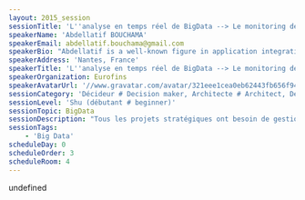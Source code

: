 ```yaml
---
layout: 2015_session
sessionTitle: 'L''analyse en temps réel de BigData --> Le monitoring de flux par l’exemple'
speakerName: 'Abdellatif BOUCHAMA'
speakerEmail: abdellatif.bouchama@gmail.com
speakerBio: "Abdellatif is a well-known figure in application integration, data management, big data, IoT, having worked as consultant and as IT Solutions Architect after.\n\nAbdellatif is co-founder of BusHorn.com, speaker at IT conferences, and shares his experiences with new technologies on http://bushorn.com/author/a_bouchama/. \n\nSpecialties: Consulting, Developing, Enterprise Application Integration (EAI), Service-oriented Architecture (SOA), Big Data, Internet of Things (IoT)."
speakerAddress: 'Nantes, France'
speakerTitle: 'L''analyse en temps réel de BigData --> Le monitoring de flux par l’exemple'
speakerOrganization: Eurofins
speakerAvatarUrl: '//www.gravatar.com/avatar/321eee1cea0eb62443fb656f947fa299?size=200&default=mm'
sessionCategory: 'Décideur # Decision maker, Architecte # Architect, Développeur # Developer, Designer, Autre # Other'
sessionLevel: 'Shu (débutant # beginner)'
sessionTopic: BigData
sessionDescription: "Tous les projets stratégiques ont besoin de gestion et de surveillance, et les questions qui se posent souvent:\n\tComment puis-je visualiser la santé de ma plate-forme?\n\tComment puis-je analyser les données de mes applications?\n\tComment puis-je visualiser la performance de l'entreprise et la part des objectifs atteints?\nDans cette présentation nous allons voir comment nous pouvons répondre à ces questions et donner des tableaux de bord spécifiques fondés sur un ensemble de produits open source qui permettent de centraliser et d'analyser des données de votre SI en temps réel.\n"
sessionTags:
    - 'Big Data'
scheduleDay: 0
scheduleOrder: 3
scheduleRoom: 4
---
```


undefined
